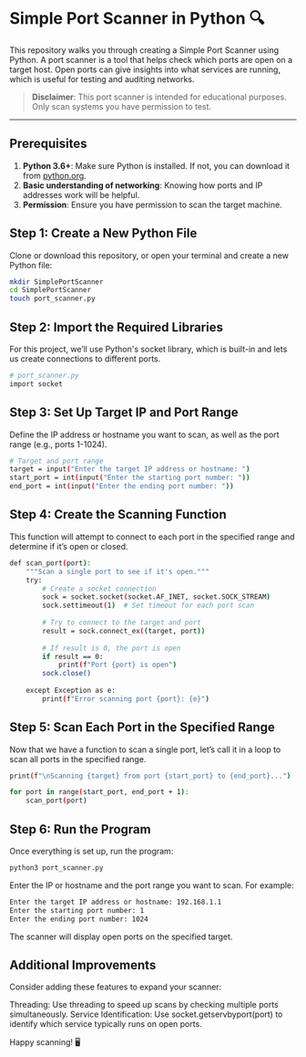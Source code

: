 # Simple Port Scanner in Python 🔍

This repository walks you through creating a Simple Port Scanner using Python. A port scanner is a tool that helps check which ports are open on a target host. Open ports can give insights into what services are running, which is useful for testing and auditing networks.

> **Disclaimer**: This port scanner is intended for educational purposes. Only scan systems you have permission to test.

---

## Prerequisites

1. **Python 3.6+**: Make sure Python is installed. If not, you can download it from [python.org](https://www.python.org/downloads/).
2. **Basic understanding of networking**: Knowing how ports and IP addresses work will be helpful.
3. **Permission**: Ensure you have permission to scan the target machine.

## Step 1: Create a New Python File

Clone or download this repository, or open your terminal and create a new Python file:

```bash
mkdir SimplePortScanner
cd SimplePortScanner
touch port_scanner.py
```
## Step 2: Import the Required Libraries
For this project, we’ll use Python's socket library, which is built-in and lets us create connections to different ports.
```bash
# port_scanner.py
import socket
```
## Step 3: Set Up Target IP and Port Range
Define the IP address or hostname you want to scan, as well as the port range (e.g., ports 1-1024).
```bash
# Target and port range
target = input("Enter the target IP address or hostname: ")
start_port = int(input("Enter the starting port number: "))
end_port = int(input("Enter the ending port number: "))
```
## Step 4: Create the Scanning Function
This function will attempt to connect to each port in the specified range and determine if it’s open or closed.
```bash
def scan_port(port):
    """Scan a single port to see if it's open."""
    try:
        # Create a socket connection
        sock = socket.socket(socket.AF_INET, socket.SOCK_STREAM)
        sock.settimeout(1)  # Set timeout for each port scan
        
        # Try to connect to the target and port
        result = sock.connect_ex((target, port))
        
        # If result is 0, the port is open
        if result == 0:
            print(f"Port {port} is open")
        sock.close()
        
    except Exception as e:
        print(f"Error scanning port {port}: {e}")
```
## Step 5: Scan Each Port in the Specified Range
Now that we have a function to scan a single port, let’s call it in a loop to scan all ports in the specified range.
```bash
print(f"\nScanning {target} from port {start_port} to {end_port}...")

for port in range(start_port, end_port + 1):
    scan_port(port)

```
## Step 6: Run the Program
Once everything is set up, run the program:
```bash
python3 port_scanner.py
```
Enter the IP or hostname and the port range you want to scan. For example:
```bash
Enter the target IP address or hostname: 192.168.1.1
Enter the starting port number: 1
Enter the ending port number: 1024
```
The scanner will display open ports on the specified target.

## Additional Improvements
Consider adding these features to expand your scanner:

Threading: Use threading to speed up scans by checking multiple ports simultaneously.
Service Identification: Use socket.getservbyport(port) to identify which service typically runs on open ports.

Happy scanning! 🖥️

